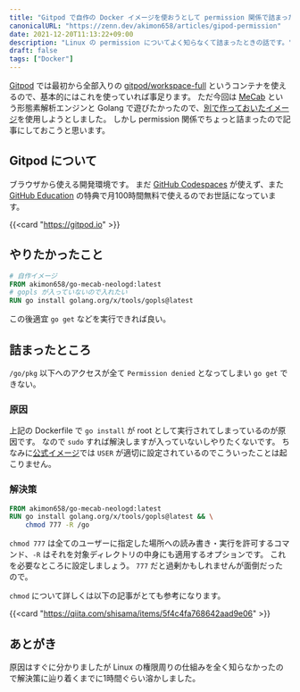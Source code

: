 ```yaml
---
title: "Gitpod で自作の Docker イメージを使おうとして permission 関係で詰まった"
canonicalURL: "https://zenn.dev/akimon658/articles/gipod-permission"
date: 2021-12-20T11:13:22+09:00
description: "Linux の permission についてよく知らなくて詰まったときの話です。"
draft: false
tags: ["Docker"]
---
```


[Gitpod](https://gitpod.io) では最初から全部入りの [gitpod/workspace-full](https://hub.docker.com/r/gitpod/workspace-full) というコンテナを使えるので、基本的にはこれを使っていれば事足ります。
ただ今回は [MeCab](https://taku910.github.io/mecab/) という形態素解析エンジンと Golang で遊びたかったので、[別で作っておいたイメージ](https://github.com/Akimon658/go-mecab-neologd)を使用しようとしました。
しかし permission 関係でちょっと詰まったので記事にしておこうと思います。

## Gitpod について

ブラウザから使える開発環境です。
まだ [GitHub Codespaces](https://github.com/codespaces) が使えず、また [GitHub Education](https://education.github.com) の特典で月100時間無料で使えるのでお世話になっています。

{{<card "https://gitpod.io" >}}

## やりたかったこと

```dockerfile
# 自作イメージ
FROM akimon658/go-mecab-neologd:latest
# gopls が入っていないので入れたい
RUN go install golang.org/x/tools/gopls@latest
```

この後適宜 `go get` などを実行できれば良い。

## 詰まったところ

`/go/pkg` 以下へのアクセスが全て `Permission denied` となってしまい `go get` できない。

### 原因

上記の Dockerfile で `go install` が root として実行されてしまっているのが原因です。
なので `sudo` すれば解決しますが入っていないしやりたくないです。
ちなみに[公式イメージ](https://github.com/gitpod-io/workspace-images/blob/master/full/Dockerfile)では `USER` が適切に設定されているのでこういったことは起こりません。

### 解決策

```dockerfile
FROM akimon658/go-mecab-neologd:latest
RUN go install golang.org/x/tools/gopls@latest && \
    chmod 777 -R /go
```

`chmod 777` は全てのユーザーに指定した場所への読み書き・実行を許可するコマンド、`-R` はそれを対象ディレクトリの中身にも適用するオプションです。
これを必要なところに設定しましょう。
`777` だと過剰かもしれませんが面倒だったので。

`chmod` について詳しくは以下の記事がとても参考になります。

{{<card "https://qiita.com/shisama/items/5f4c4fa768642aad9e06" >}}

## あとがき

原因はすぐに分かりましたが Linux の権限周りの仕組みを全く知らなかったので解決策に辿り着くまでに1時間ぐらい溶かしました。
